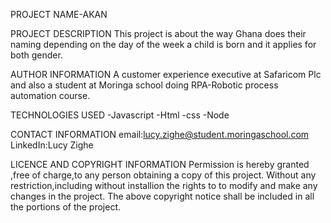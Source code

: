 PROJECT NAME-AKAN

PROJECT DESCRIPTION
This project is about the way Ghana does their naming depending on the day
of the week a child is born and it applies for both gender.

AUTHOR INFORMATION
A customer experience executive at Safaricom Plc and also a student at Moringa school
doing RPA-Robotic process automation course.

TECHNOLOGIES USED
-Javascript
-Html
-css
-Node

CONTACT INFORMATION
email:lucy.zighe@student.moringaschool.com
LinkedIn:Lucy Zighe

LICENCE AND COPYRIGHT INFORMATION
Permission is hereby granted ,free of charge,to any person obtaining a copy of this project.
Without any restriction,including without installion  the rights to to modify and make any
changes in the project.
The above copyright notice shall be included in all the portions of the project.




